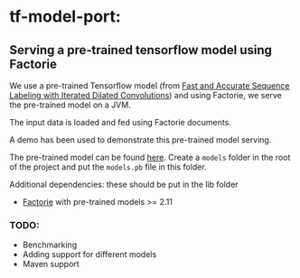 # tf-model-port: 
## Serving a pre-trained tensorflow model using Factorie

We use a pre-trained Tensorflow model (from [Fast and Accurate Sequence Labeling with Iterated Dilated Convolutions](https://arxiv.org/pdf/1702.02098.pdf)) and using Factorie, we serve the pre-trained model on a JVM. 

The input data is loaded and fed using Factorie documents.

A demo has been used to demonstrate this pre-trained model serving.

The pre-trained model can be found [here](https://drive.google.com/file/d/0BwSW2f4WefKyRW4taDA4b1k3TlE/view?usp=sharing). Create a `models` folder in the root of the project and put the `models.pb` file in this folder.

Additional dependencies: these should be put in the lib folder 
  - [Factorie](https://github.com/factorie/factorie) with pre-trained models >= 2.11
  
### TODO:
  - Benchmarking
  - Adding support for different models
  - Maven support
